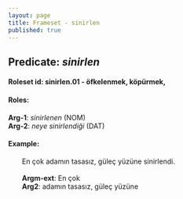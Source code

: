 ```yaml
---
layout: page
title: Frameset - sinirlen
published: true
---
```

<h2>Predicate: <i>sinirlen</i></h2>
<h4>Roleset id: sinirlen.01 - öfkelenmek, köpürmek,<br>
<h4>Roles:</h4>
<b>Arg-1</b>: <i>sinirlenen</i>  (NOM) <br>
<b>Arg-2</b>: <i>neye sinirlendiği</i>  (DAT) <br>
<h4>Example:</h4>
&emsp;&emsp;En çok adamın tasasız, güleç yüzüne sinirlendi.<br><br>
&emsp;&emsp;<b>Argm-ext</b>:  En çok<br>
&emsp;&emsp;<b>Arg2</b>:  adamın tasasız, güleç yüzüne<br>

